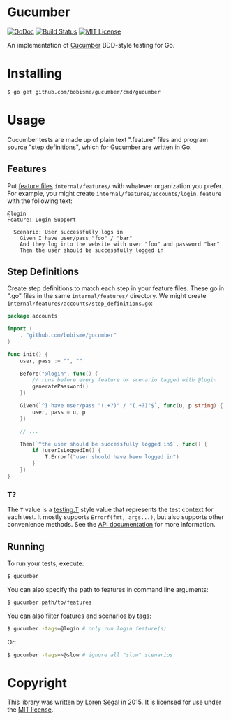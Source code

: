 # Gucumber

[![GoDoc](http://img.shields.io/badge/godoc-reference-blue.svg)](http://godoc.org/github.com/bobisme/gucumber)
[![Build Status](https://img.shields.io/travis/gucumber/gucumber.svg)](https://travis-ci.org/gucumber/gucumber)
[![MIT License](http://img.shields.io/badge/license-MIT-blue.svg)](https://github.com/bobisme/gucumber/blob/master/LICENSE.txt)

An implementation of [Cucumber][cuke] BDD-style testing for Go.

# Installing

```sh
$ go get github.com/bobisme/gucumber/cmd/gucumber
```

# Usage

Cucumber tests are made up of plain text ".feature" files and program source
"step definitions", which for Gucumber are written in Go.

## Features

Put [feature files][features] `internal/features/` with whatever organization you
prefer. For example, you might create `internal/features/accounts/login.feature`
with the following text:

```
@login
Feature: Login Support

  Scenario: User successfully logs in
    Given I have user/pass "foo" / "bar"
    And they log into the website with user "foo" and password "bar"
    Then the user should be successfully logged in
```

## Step Definitions

Create step definitions to match each step in your feature files. These go
in ".go" files in the same `internal/features/` directory. We might create
`internal/features/accounts/step_definitions.go`:

```go
package accounts

import (
	. "github.com/bobisme/gucumber"
)

func init() {
	user, pass := "", ""

	Before("@login", func() {
		// runs before every feature or scenario tagged with @login
		generatePassword()
	})

	Given(`^I have user/pass "(.+?)" / "(.+?)"$`, func(u, p string) {
		user, pass = u, p
	})

	// ...

	Then(`^the user should be successfully logged in$`, func() {
		if !userIsLoggedIn() {
			T.Errorf("user should have been logged in")
		}
	})
}
```

### T?

The `T` value is a [testing.T](http://golang.org/pkg/testing/#T) style
value that represents the test context for each test. It mostly supports
`Errorf(fmt, args...)`, but also supports other convenience methods. See
 the [API documentation](http://godoc.org/github.com/bobisme/gucumber#TestingT)
 for more information.

## Running

To run your tests, execute:

```sh
$ gucumber
```

You can also specify the path to features in command line arguments:

```sh
$ gucumber path/to/features
```

You can also filter features and scenarios by tags:

```sh
$ gucumber -tags=@login # only run login feature(s)
```

Or:

```sh
$ gucumber -tags=~@slow # ignore all "slow" scenarios
```

# Copyright

This library was written by [Loren Segal][lsegal] in 2015. It is licensed for
use under the [MIT license][mit].

[cuke]: http://cukes.info
[features]: https://github.com/cucumber/cucumber/wiki/Feature-Introduction
[lsegal]: http://gnuu.org
[mit]: http://opensource.org/licenses/MIT
